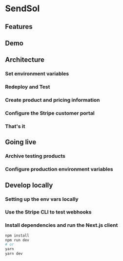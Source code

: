 # SendSol

## Features

## Demo

## Architecture

### Set environment variables

### Redeploy and Test

### Create product and pricing information

### Configure the Stripe customer portal

### That's it

## Going live

### Archive testing products

### Configure production environment variables

## Develop locally

### Setting up the env vars locally

### Use the Stripe CLI to test webhooks

### Install dependencies and run the Next.js client

```bash
npm install
npm run dev
# or
yarn
yarn dev
```
